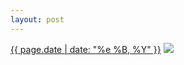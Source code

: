 ```yaml
---
layout: post
---
```


<p>
  <time><a href="/40">{{ page.date | date: "%e %B, %Y" }}</a></time>
  <a href="/40"><img src="{{ site.assets_url }}/40.jpg"/></a>
</p>

